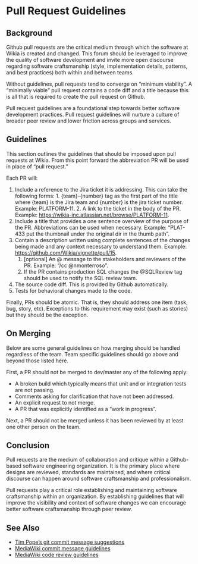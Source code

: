 # Pull Request Guidelines

## Background

Github pull requests are the critical medium through which the software at Wikia
is created and changed. This forum should be leveraged to improve the quality of
software development and invite more open discourse regarding software
craftsmanship (style, implementation details, patterns, and best practices) both
within and between teams.

Without guidelines, pull requests tend to converge on “minimum viability”. A
“minimally viable” pull request contains a code diff and a title because this is
all that is required to create the pull request on Github.

Pull request guidelines are a foundational step towards better software
development practices. Pull request guidelines will nurture a culture of
broader peer review and lower friction across groups and services.

## Guidelines

This section outlines the guidelines that should be imposed upon pull requests at Wikia.
From this point forward the abbreviation PR will be used in place of “pull request.”

Each PR will:
  1. Include a reference to the Jira ticket it is addressing. This can take the
     following forms:
    1. {team}-{number} tag as the first part of the title where {team} is the
       Jira team and {number} is the jira ticket number. Example: PLATFORM-11.
    2. A link to the ticket in the body of the PR. Example:
       https://wikia-inc.atlassian.net/browse/PLATFORM-11.
  2. Include a title that provides a one sentence overview of the purpose of the
     PR. Abbreviations can be used when necessary. Example: “PLAT-433 put the
     thumbnail under the original dir in the thumb path”.
  3. Contain a description written using complete sentences of the changes being
     made and any context necessary to understand them. Example:
     https://github.com/Wikia/vignette/pull/15.
       1. [optional] An @ message to the stakeholders and reviewers of the PR.
          Example: “/cc @nmonterroso”.
       2. If the PR contains production SQL changes the @SQLReview tag should be
          used to notify the SQL review team.
  4. The source code diff. This is provided by Github automatically.
  5. Tests for behavioral changes made to the code. 

Finally, PRs should be atomic. That is, they should address one item (task, bug,
story, etc). Exceptions to this requirement may exist (such as stories) but they
should be the exception.


## On Merging

Below are some general guidelines on how merging should be handled regardless
of the team. Team specific guidelines should go above and beyond those listed
here.

First, a PR should not be merged to dev/master any of the following apply:
  * A broken build which typically means that unit and or integration tests are
    not passing.
  * Comments asking for clarification that have not been addressed.
  * An explicit request to not merge.
  * A PR that was explicitly identified as a “work in progress”. 

Next, a PR should not be merged unless it has been reviewed by at least one
other person on the team.

## Conclusion

Pull requests are the medium of collaboration and critique within a
Github-based software engineering organization. It is the primary place where
designs are reviewed, standards are maintained, and where critical discourse
can happen around software craftsmanship and professionalism.

Pull requests play a critical role establishing and maintaining software
craftsmanship within an organization. By establishing guidelines that will
improve the visibility and context of software changes we can encourage better
software craftsmanship through peer review. 

## See Also

  * [Tim Pope’s git commit message suggestions](http://tbaggery.com/2008/04/19/a-note-about-git-commit-messages.html)
  * [MediaWiki commit message guidelines](https://www.mediawiki.org/wiki/Gerrit/Commit_message_guidelines)
  * [MediaWiki code review guidelines](https://www.mediawiki.org/wiki/Gerrit/Code_review)
